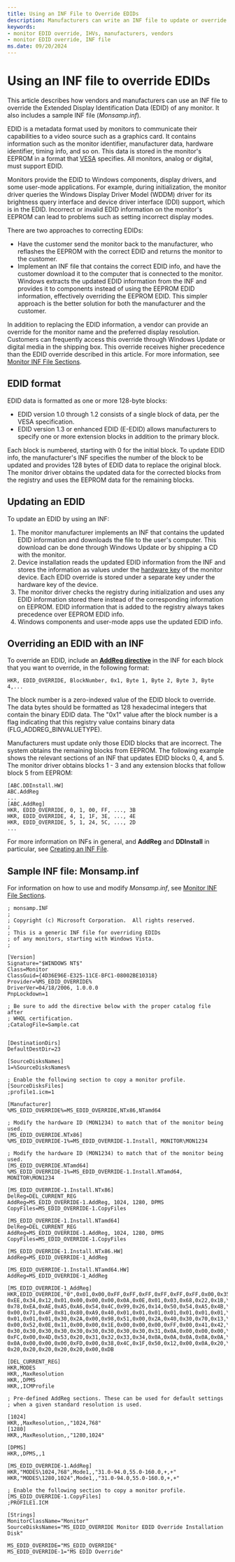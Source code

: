 ```yaml
---
title: Using an INF File to Override EDIDs
description: Manufacturers can write an INF file to update or override the Extended Display Identification Data (EDID) of any monitor.
keywords:
- monitor EDID override, IHVs, manufacturers, vendors
- monitor EDID override, INF file
ms.date: 09/20/2024
---
```


# Using an INF file to override EDIDs

This article describes how vendors and manufacturers can use an INF file to override the Extended Display Identification Data (EDID) of any monitor. It also includes a sample INF file (*Monsamp.inf*).

EDID is a metadata format used by monitors to communicate their capabilities to a video source such as a graphics card. It contains information such as the monitor identifier, manufacturer data, hardware identifier, timing info, and so on. This data is stored in the monitor's EEPROM in a format that [VESA](https://vesa.org/) specifies. All monitors, analog or digital, must support EDID.

Monitors provide the EDID to Windows components, display drivers, and some user-mode applications. For example, during initialization, the monitor driver queries the Windows Display Driver Model (WDDM) driver for its brightness query interface and device driver interface (DDI) support, which is in the EDID. Incorrect or invalid EDID information on the monitor's EEPROM can lead to problems such as setting incorrect display modes.

There are two approaches to correcting EDIDs:

- Have the customer send the monitor back to the manufacturer, who reflashes the EEPROM with the correct EDID and returns the monitor to the customer.
- Implement an INF file that contains the correct EDID info, and have the customer download it to the computer that is connected to the monitor. Windows extracts the updated EDID information from the INF and provides it to components instead of using the EEPROM EDID information, effectively overriding the EEPROM EDID. This simpler approach is the better solution for both the manufacturer and the customer.

In addition to replacing the EDID information, a vendor can provide an override for the monitor name and the preferred display resolution. Customers can frequently access this override through Windows Update or digital media in the shipping box. This override receives higher precedence than the EDID override described in this article. For more information, see [Monitor INF File Sections](monitor-inf-file-sections.md).

## EDID format

EDID data is formatted as one or more 128-byte blocks:

- EDID version 1.0 through 1.2 consists of a single block of data, per the VESA specification.
- EDID version 1.3 or enhanced EDID (E-EDID) allows manufacturers to specify one or more extension blocks in addition to the primary block.

Each block is numbered, starting with 0 for the initial block. To update EDID info, the manufacturer's INF specifies the number of the block to be updated and provides 128 bytes of EDID data to replace the original block. The monitor driver obtains the updated data for the corrected blocks from the registry and uses the EEPROM data for the remaining blocks.

## Updating an EDID

To update an EDID by using an INF:

1. The monitor manufacturer implements an INF that contains the updated EDID information and downloads the file to the user's computer. This download can be done through Windows Update or by shipping a CD with the monitor.
2. Device installation reads the updated EDID information from the INF and stores the information as values under the [hardware key](../install/opening-a-device-s-hardware-key.md) of the monitor device. Each EDID override is stored under a separate key under the hardware key of the device.
3. The monitor driver checks the registry during initialization and uses any EDID information stored there instead of the corresponding information on EEPROM. EDID information that is added to the registry always takes precedence over EEPROM EDID info.
4. Windows components and user-mode apps use the updated EDID info.

## Overriding an EDID with an INF

To override an EDID, include an [**AddReg directive**](../install/inf-addreg-directive.md) in the INF for each block that you want to override, in the following format:

```inf
HKR, EDID_OVERRIDE, BlockNumber, 0x1, Byte 1, Byte 2, Byte 3, Byte 4,...
```

The block number is a zero-indexed value of the EDID block to override. The data bytes should be formatted as 128 hexadecimal integers that contain the binary EDID data. The "0x1" value after the block number is a flag indicating that this registry value contains binary data (FLG_ADDREG_BINVALUETYPE).

Manufacturers must update only those EDID blocks that are incorrect. The system obtains the remaining blocks from EEPROM. The following example shows the relevant sections of an INF that updates EDID blocks 0, 4, and 5. The monitor driver obtains blocks 1 - 3 and any extension blocks that follow block 5 from EEPROM:

```inf
[ABC.DDInstall.HW]
ABC.AddReg
...
[ABC.AddReg]
HKR, EDID_OVERRIDE, 0, 1, 00, FF, ..., 3B
HKR, EDID_OVERRIDE, 4, 1, 1F, 3E, ..., 4E
HKR, EDID_OVERRIDE, 5, 1, 24, 5C, ..., 2D
...
```

For more information on INFs in general, and **AddReg** and **DDInstall** in particular, see [Creating an INF File](../hid/creating-an-inf-file.md).

## Sample INF file: Monsamp.inf

For information on how to use and modify *Monsamp.inf*, see [Monitor INF File Sections](monitor-inf-file-sections.md).

```inf
; monsamp.INF
;
; Copyright (c) Microsoft Corporation.  All rights reserved.
;
; This is a generic INF file for overriding EDIDs
; of any monitors, starting with Windows Vista.
;

[Version]
Signature="$WINDOWS NT$"
Class=Monitor
ClassGuid={4D36E96E-E325-11CE-BFC1-08002BE10318}
Provider=%MS_EDID_OVERRIDE%
DriverVer=04/18/2006, 1.0.0.0
PnpLockdown=1

; Be sure to add the directive below with the proper catalog file after
; WHQL certification.
;CatalogFile=Sample.cat


[DestinationDirs]
DefaultDestDir=23

[SourceDisksNames]
1=%SourceDisksNames%

; Enable the following section to copy a monitor profile.
[SourceDisksFiles]
;profile1.icm=1

[Manufacturer]
%MS_EDID_OVERRIDE%=MS_EDID_OVERRIDE,NTx86,NTamd64

; Modify the hardware ID (MON1234) to match that of the monitor being used.
[MS_EDID_OVERRIDE.NTx86]
%MS_EDID_OVERRIDE-1%=MS_EDID_OVERRIDE-1.Install, MONITOR\MON1234

; Modify the hardware ID (MON1234) to match that of the monitor being used.
[MS_EDID_OVERRIDE.NTamd64]
%MS_EDID_OVERRIDE-1%=MS_EDID_OVERRIDE-1.Install.NTamd64, MONITOR\MON1234

[MS_EDID_OVERRIDE-1.Install.NTx86]
DelReg=DEL_CURRENT_REG
AddReg=MS_EDID_OVERRIDE-1.AddReg, 1024, 1280, DPMS
CopyFiles=MS_EDID_OVERRIDE-1.CopyFiles

[MS_EDID_OVERRIDE-1.Install.NTamd64]
DelReg=DEL_CURRENT_REG
AddReg=MS_EDID_OVERRIDE-1.AddReg, 1024, 1280, DPMS
CopyFiles=MS_EDID_OVERRIDE-1.CopyFiles

[MS_EDID_OVERRIDE-1.Install.NTx86.HW]
AddReg=MS_EDID_OVERRIDE-1_AddReg

[MS_EDID_OVERRIDE-1.Install.NTamd64.HW]
AddReg=MS_EDID_OVERRIDE-1_AddReg

[MS_EDID_OVERRIDE-1_AddReg]
HKR,EDID_OVERRIDE,"0",0x01,0x00,0xFF,0xFF,0xFF,0xFF,0xFF,0xFF,0x00,0x35,\
0xEE,0x34,0x12,0x01,0x00,0x00,0x00,0x0A,0x0E,0x01,0x03,0x68,0x22,0x1B,\
0x78,0xEA,0xAE,0xA5,0xA6,0x54,0x4C,0x99,0x26,0x14,0x50,0x54,0xA5,0x4B,\
0x00,0x71,0x4F,0x81,0x80,0xA9,0x40,0x01,0x01,0x01,0x01,0x01,0x01,0x01,\
0x01,0x01,0x01,0x30,0x2A,0x00,0x98,0x51,0x00,0x2A,0x40,0x30,0x70,0x13,\
0x00,0x52,0x0E,0x11,0x00,0x00,0x1E,0x00,0x00,0x00,0xFF,0x00,0x41,0x42,\
0x30,0x30,0x30,0x30,0x30,0x30,0x30,0x30,0x30,0x31,0x0A,0x00,0x00,0x00,\
0xFC,0x00,0x4D,0x53,0x20,0x31,0x32,0x33,0x34,0x0A,0x0A,0x0A,0x0A,0x0A,\
0x0A,0x00,0x00,0x00,0xFD,0x00,0x38,0x4C,0x1F,0x50,0x12,0x00,0x0A,0x20,\
0x20,0x20,0x20,0x20,0x20,0x00,0xDB

[DEL_CURRENT_REG]
HKR,MODES
HKR,,MaxResolution
HKR,,DPMS
HKR,,ICMProfile

; Pre-defined AddReg sections. These can be used for default settings
; when a given standard resolution is used.

[1024]
HKR,,MaxResolution,,"1024,768"
[1280]
HKR,,MaxResolution,,"1280,1024"

[DPMS]
HKR,,DPMS,,1

[MS_EDID_OVERRIDE-1.AddReg]
HKR,"MODES\1024,768",Mode1,,"31.0-94.0,55.0-160.0,+,+"
HKR,"MODES\1280,1024",Mode1,,"31.0-94.0,55.0-160.0,+,+"

; Enable the following section to copy a monitor profile.
[MS_EDID_OVERRIDE-1.CopyFiles]
;PROFILE1.ICM

[Strings]
MonitorClassName="Monitor"
SourceDisksNames="MS_EDID_OVERRIDE Monitor EDID Override Installation Disk"

MS_EDID_OVERRIDE="MS_EDID_OVERRIDE"
MS_EDID_OVERRIDE-1="MS EDID Override"
```
